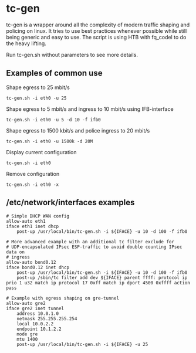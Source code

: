 # tc-gen
tc-gen is a wrapper around all the complexity of modern traffic shaping and
policing on linux. It tries to use best practices whenever possible while still
being generic and easy to use. The script is using HTB with fq_codel to do
the heavy lifting.

Run tc-gen.sh without parameters to see more details.

## Examples of common use
Shape egress to 25 mbit/s

    tc-gen.sh -i eth0 -u 25
Shape egress to 5 mbit/s and ingress to 10 mbit/s using IFB-interface

    tc-gen.sh -i eth0 -u 5 -d 10 -f ifb0
Shape egress to 1500 kbit/s and police ingress to 20 mbit/s

    tc-gen.sh -i eth0 -u 1500k -d 20M
Display current configuration

    tc-gen.sh -i eth0
Remove configuration

    tc-gen.sh -i eth0 -x

## /etc/network/interfaces examples
    # Simple DHCP WAN config
    allow-auto eth1
    iface eth1 inet dhcp
        post-up /usr/local/bin/tc-gen.sh -i ${IFACE} -u 10 -d 100 -f ifb0

    # More advanced example with an additional tc filter exclude for
    # UDP-encapsulated IPsec ESP-traffic to avoid double counting IPsec data on
    # ingress
    allow-auto bond0.12
    iface bond0.12 inet dhcp
        post-up /usr/local/bin/tc-gen.sh -i ${IFACE} -u 10 -d 100 -f ifb0
        post-up /sbin/tc filter add dev ${IFACE} parent ffff: protocol ip prio 1 u32 match ip protocol 17 0xff match ip dport 4500 0xffff action pass

    # Example with egress shaping on gre-tunnel
    allow-auto gre2
    iface gre2 inet tunnel
        address 10.0.1.0
        netmask 255.255.255.254
        local 10.0.2.2
        endpoint 10.1.2.2
        mode gre
        mtu 1400
        post-up /usr/local/bin/tc-gen.sh -i ${IFACE} -u 25
